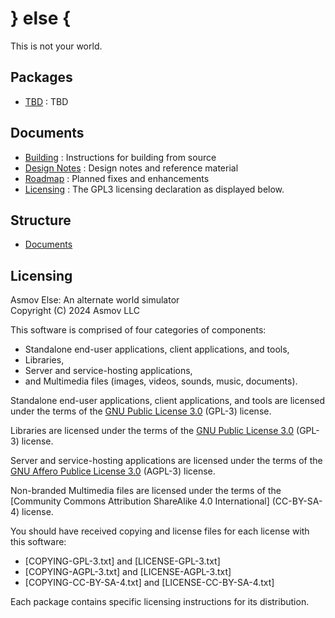 } else {
================================================================================

This is not your world.

Packages
--------------------------------------------------------------------------------
- [TBD](./) : TBD 


Documents
--------------------------------------------------------------------------------
- [Building](./BUILDING.md) : Instructions for building from source
- [Design Notes](./docs/design/README.md) : Design notes and reference material
- [Roadmap](./docs/Roadmap.md) : Planned fixes and enhancements
- [Licensing](./docs/licensing/README.md) : The GPL3 licensing declaration as displayed below.


Structure
--------------------------------------------------------------------------------
- [Documents](./docs)


Licensing
--------------------------------------------------------------------------------
Asmov Else: An alternate world simulator  
Copyright (C) 2024 Asmov LLC  

This software is comprised of four categories of components:
- Standalone end-user applications, client applications, and tools,
- Libraries,
- Server and service-hosting applications,
- and Multimedia files (images, videos, sounds, music, documents).

Standalone end-user applications, client applications, and tools are
licensed under the terms of the [GNU Public License 3.0](https://www.gnu.org/licenses/) (GPL-3) license.

Libraries are licensed under the terms of the [GNU Public License 3.0](https://www.gnu.org/licenses/) (GPL-3) license.

Server and service-hosting applications are licensed under the terms of
the [GNU Affero Publice License 3.0](https://www.gnu.org/licenses/) (AGPL-3) license.

Non-branded Multimedia files are licensed under the terms of the
[Community Commons Attribution ShareAlike 4.0 International] (CC-BY-SA-4) license.

You should have received copying and license files for each license with this
software:
  - [COPYING-GPL-3.txt] and [LICENSE-GPL-3.txt]
  - [COPYING-AGPL-3.txt] and [LICENSE-AGPL-3.txt]
  - [COPYING-CC-BY-SA-4.txt] and [LICENSE-CC-BY-SA-4.txt]

Each package contains specific licensing instructions for its distribution.





